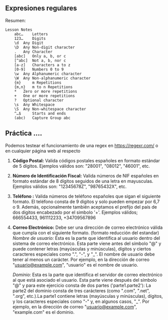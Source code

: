 ## Expresiones regulares

Resumen:

```
Lesson Notes
 	abc… 	Letters
	123… 	Digits
	\d 	Any Digit
	\D 	Any Non-digit character
	. 	Any Character
	[abc] 	Only a, b, or c
	[^abc] 	Not a, b, nor c
	[a-z] 	Characters a to z
	[0-9] 	Numbers 0 to 9
	\w 	Any Alphanumeric character
	\W 	Any Non-alphanumeric character
	{m} 	m Repetitions
	{m,n} 	m to n Repetitions
	* 	Zero or more repetitions
	+ 	One or more repetitions
	? 	Optional character
	\s 	Any Whitespace
	\S 	Any Non-whitespace character
	^…$ 	Starts and ends
	(abc) 	Capture Group abc
```

## Práctica ....

Podemos testear el funcionamiento de una regex en https://regexr.com/ o en cualquier página web al respecto

1. **Código Postal:** Valida códigos postales españoles en formato estándar de 5 dígitos. Ejemplos válidos son: "28001", "08012", "46001", etc.

2. **Número de Identificación Fiscal:** Valida números de NIF españoles en formato estándar de 8 dígitos seguidos de una letra en mayusculas. Ejemplos válidos son: "12345678Z", "98765432X", etc.

4. **Teléfono :** Valida números de teléfono españoles que sigan el siguiente formato.
   El teléfono consta de 9 digitos y solo pueden empezar por 6,7 o 9. Además, opcionalmente también aceptamos el prefijo del país de dos digitos encabezado por el simbolo '+'. Ejemplos válidos;  666554433, 961112233, +34709567896

5. **Correo Electrónico:** Debe ser una dirección de correo electrónico válida que cumpla con el siguiente formato. (formato reducción del estandar)
    *Nombre de usuario:* Esta es la parte que identifica al usuario dentro del sistema de correo electrónico. Esta parte viene antes del símbolo "@" y puede contener letras (mayúsculas y minúsculas), dígitos y ciertos caracteres especiales como ".", "-", y "_". El nombre de usuario debe tener al menos un carácter. Por ejemplo, en la dirección de correo "usuario@example.com", "usuario" es el nombre de usuario.

    *Dominio:* Esta es la parte que identifica el servidor de correo electrónico al que está asociado el usuario. Esta parte viene después del símbolo "@" y para este ejercicio consta de dos partes ('parte1.parte2'): La parte2 del dominio consta de tres carácteres (como ".com", ".net", ".org", etc.).La parte1  contiene letras (mayúsculas y minúsculas), dígitos, y los caracteres especiales como "-" y, en algunos casos, "_". Por ejemplo, en la dirección de correo "usuario@example.com", "example.com" es el dominio.   
   